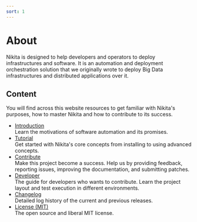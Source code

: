 ```yaml
---
sort: 1
---
```


# About

Nikita is designed to help developers and operators to deploy infrastructures and software. It is an automation and deployment orchestration solution that we originally wrote to deploy Big Data infrastructures and distributed applications over it.

## Content

You will find across this website resources to get familiar with Nikita's purposes, how to master Nikita and how to contribute to its success.

* [Introduction](/current/about/introduction/)   
  Learn the motivations of software automation and its promises.
* [Tutorial](/current/about/tutorial/)   
  Get started with Nikita's core concepts from installing to using advanced concepts.
* [Contribute](/current/about/contribute/)   
  Make this project become a success. Help us by providing feedback, reporting issues, improving the documentation, and submitting patches.
* [Developer](/current/about/developers/)   
  The guide for developers who wants to contribute. Learn the project layout and test execution in different environments.
* [Changelog](/current/about/changelog/)   
  Detailed log history of the current and previous releases.
* [License (MIT)](/current/about/license/)   
The open source and liberal MIT license.
